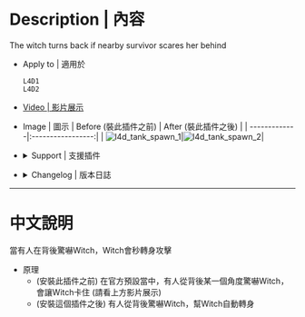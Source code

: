 # Description | 內容
The witch turns back if nearby survivor scares her behind

* Apply to | 適用於
    ```
    L4D1
    L4D2
    ```

* [Video | 影片展示](https://youtu.be/QGIhKeu9oG8)

* Image | 圖示
	| Before (裝此插件之前)  			| After (裝此插件之後) |
	| -------------|:-----------------:|
	| ![l4d_tank_spawn_1](image/l4d_witch_behind_fix_1.gif)|![l4d_tank_spawn_2](image/l4d_witch_behind_fix_2.gif)|

* <details><summary>Support | 支援插件</summary>

	1. [Witch fixes[Left 4 Fix]](https://forums.alliedmods.net/showthread.php?t=315481): Witch fixes! by Lux
		* 由Lux大老製作修復Witch各種的bug

	2. [l4d_witch_follow_kill_everyone](https://github.com/fbef0102/Game-Private_Plugin/tree/main/L4D_插件/Witch_女巫/l4d_witch_follow_kill_everyone): Witch will chase another survivor until everyone is incap or dead + witch auto follows survivors
		* Witch被驚嚇後，會追殺死所有倖存者 + Witch會自動跟蹤你

	3. [l4d_witch_stagger_block](https://github.com/fbef0102/Game-Private_Plugin/tree/main/L4D_插件/Witch_%E5%A5%B3%E5%B7%AB/l4d_witch_stagger_block): Block Witch stumble by Weapons/Shove/Explosive Bullet/Pipebomb/....
		* Witch 不會被狙擊槍/高爆子彈/土製炸彈... 震退
</details>

* <details><summary>Changelog | 版本日誌</summary>

	* v1.4 (2025-8-5)
		* Optimize Code

	* v1.3 (2023-9-1)
		* Fix memory leak

	* v1.2
		* [AlliedModder Post](https://forums.alliedmods.net/showpost.php?p=2770549&postcount=124)
</details>

- - - -
# 中文說明
當有人在背後驚嚇Witch，Witch會秒轉身攻擊

* 原理
    * (安裝此插件之前) 在官方預設當中，有人從背後某一個角度驚嚇Witch，會讓Witch卡住 (請看上方影片展示)
    * (安裝這個插件之後) 有人從背後驚嚇Witch，幫Witch自動轉身
